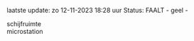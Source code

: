 laatste update: 
zo 12-11-2023 18:28   uur 
Status: FAALT - geel - 
<div class="service Y">schijfruimte</div><div class="service Y">microstation</div>
